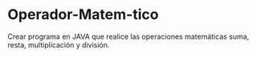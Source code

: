 # Operador-Matem-tico
Crear programa en JAVA que realice las operaciones matemáticas suma, resta, multiplicación y división.   
